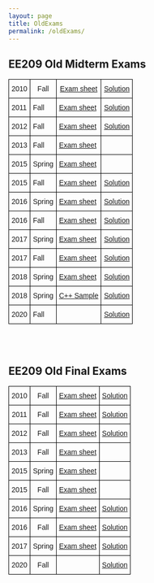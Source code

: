 ```yaml
---
layout: page
title: OldExams
permalink: /oldExams/
---
```


<html>

<body>
<h2> EE209 Old Midterm Exams </h2>

<style type="text/css">
.tg  {border-collapse:collapse;border-spacing:0;}
.tg td{border-color:black;border-style:solid;border-width:1px;font-family:Arial, sans-serif;font-size:14px;
  overflow:hidden;padding:10px 5px;word-break:normal;}
.tg th{border-color:black;border-style:solid;border-width:1px;font-family:Arial, sans-serif;font-size:14px;
  font-weight:normal;overflow:hidden;padding:10px 5px;word-break:normal;}
.tg .tg-wp8o{border-color:#000000;text-align:center;vertical-align:top}
</style>
<table class="tg">
<thead>
  <tr>
    <th class="tg-0lax">2010</th>
    <th class="tg-0lax">Fall</th>
    <th class="tg-0lax"><a href="../oldmidterm/fall10exam_KAIST.pdf">Exam sheet</a></th>
    <th class="tg-0lax"><a href="../oldmidterm/fall10exam_KAISTans.pdf">Solution</a></th>
  </tr>
</thead>
<tbody>
  <tr>
    <td class="tg-0lax">2011</td>
    <td class="tg-0lax">Fall</td>
    <td class="tg-0lax"><a href="../oldmidterm/fall11exam_KAIST.pdf">Exam sheet</a></td>
    <td class="tg-0lax"><a href="../oldmidterm/fall11exam_KAISTans.pdf">Solution</a></td>
  </tr>
  <tr>
    <td class="tg-0lax">2012</td>
    <td class="tg-0lax">Fall</td>
    <td class="tg-0lax"><a href="../oldmidterm/fall12exam_KAIST.pdf">Exam sheet</a></td>
    <td class="tg-0lax"><a href="../oldmidterm/fall12exam_KAISTans.pdf">Solution</a></td>
  </tr>
  <tr>
    <td class="tg-0lax">2013</td>
    <td class="tg-0lax">Fall</td>
    <td class="tg-0lax"><a href="../oldmidterm/fall13exam_KAIST.pdf">Exam sheet</a></td>
    <td class="tg-0lax"></td>
  </tr>
  <tr>
    <td class="tg-0lax">2015</td>
    <td class="tg-0lax">Spring</td>
    <td class="tg-0lax"><a href="../oldmidterm/spring15exam_KAIST.pdf">Exam sheet</a></td>
    <td class="tg-0lax"></td>
  </tr>
  <tr>
    <td class="tg-0lax">2015</td>
    <td class="tg-0lax">Fall</td>
    <td class="tg-0lax"><a href="../oldmidterm/fall15exam_KAIST.pdf">Exam sheet</a></td>
    <td class="tg-0lax"><a href="../oldmidterm/fall15exam_KAISTans.pdf">Solution</a></td>
  </tr>
  <tr>
    <td class="tg-0lax">2016</td>
    <td class="tg-0lax">Spring</td>
    <td class="tg-0lax"><a href="../oldmidterm/spring16exam_KAIST.pdf">Exam sheet</a></td>
    <td class="tg-0lax"><a href="../oldmidterm/spring16exam_KAISTans.pdf">Solution</a></td>
  </tr>
  <tr>
    <td class="tg-0lax">2016</td>
    <td class="tg-0lax">Fall</td>
    <td class="tg-0lax"><a href="../oldmidterm/fall16exam_KAIST.pdf">Exam sheet</a></td>
    <td class="tg-0lax"><a href="../oldmidterm/fall16exam_KAISTans.pdf">Solution</a></td>
  </tr>
  <tr>
    <td class="tg-0lax">2017</td>
    <td class="tg-0lax">Spring</td>
    <td class="tg-0lax"><a href="../oldmidterm/spring17exam_KAIST.pdf">Exam sheet</a></td>
    <td class="tg-0lax"><a href="../oldmidterm/spring17exam_KAISTans.pdf">Solution</a></td>
  </tr>
  <tr>
    <td class="tg-0lax">2017</td>
    <td class="tg-0lax">Fall</td>
    <td class="tg-0lax"><a href="../oldmidterm/fall17exam_KAIST.pdf">Exam sheet</a></td>
    <td class="tg-0lax"><a href="../oldmidterm/fall17exam_KAISTans.pdf">Solution</a></td>
  </tr>
  <tr>
    <td class="tg-0lax">2018</td>
    <td class="tg-0lax">Spring</td>
    <td class="tg-0lax"><a href="../oldmidterm/spring18exam_KAIST.pdf">Exam sheet</a></td>
    <td class="tg-0lax"><a href="../oldmidterm/spring18exam_KAISTans.pdf">Solution</a></td>
  </tr>
  <tr>
    <td class="tg-0lax">2018</td>
    <td class="tg-0lax">Spring</td>
    <td class="tg-0lax"><a href="../oldmidterm/spring18c++sample_KAIST.pdf">C++ Sample</a></td>
    <td class="tg-0lax"><a href="../oldmidterm/spring18c++sample_KAISTans.pdf">Solution</a></td>
  </tr>
  <tr>
    <td class="tg-0lax">2020</td>
    <td class="tg-0lax">Fall</td>
    <td class="tg-0lax"></td>
    <td class="tg-0lax"><a href="../oldmidterm/fall20exam_KAISTans.pdf">Solution</a></td>
  </tr>
</tbody>
</table>

</body>

<br>
<br>
<h2> EE209 Old Final Exams </h2>

<style type="text/css">
.tg  {border-collapse:collapse;border-spacing:0;}
.tg td{border-color:black;border-style:solid;border-width:1px;font-family:Arial, sans-serif;font-size:14px;
  overflow:hidden;padding:10px 5px;word-break:normal;}
.tg th{border-color:black;border-style:solid;border-width:1px;font-family:Arial, sans-serif;font-size:14px;
  font-weight:normal;overflow:hidden;padding:10px 5px;word-break:normal;}
.tg .tg-wp8o{border-color:#000000;text-align:center;vertical-align:top}
</style>
<table class="tg">
<thead>
  <tr>
    <th class="tg-wp8o">2010</th>
    <th class="tg-wp8o">Fall</th>
    <th class="tg-wp8o"><a href="../oldfinal/fall10exam_final_KAIST.pdf">Exam sheet</a></th>
    <th class="tg-wp8o"><a href="../oldfinal/fall10exam_final_KAISTans.pdf">Solution</a></th>
  </tr>
</thead>
<tbody>
  <tr>
    <td class="tg-wp8o">2011</td>
    <td class="tg-wp8o">Fall</td>
    <td class="tg-wp8o"><a href="../oldfinal/fall11exam_final_KAIST.pdf">Exam sheet</a></td>
    <td class="tg-wp8o"><a href="../oldfinal/fall11exam_final_KAISTans.pdf">Solution</a></td>
  </tr>
  <tr>
    <td class="tg-wp8o">2012</td>
    <td class="tg-wp8o">Fall</td>
    <td class="tg-wp8o"><a href="../oldfinal/fall12exam_final_KAIST.pdf">Exam sheet</a></td>
    <td class="tg-wp8o"><a href="../oldfinal/fall12exam_final_KAISTans.pdf">Solution</a></td>
  </tr>
  <tr>
    <td class="tg-wp8o">2013</td>
    <td class="tg-wp8o">Fall</td>
    <td class="tg-wp8o"><a href="../oldfinal/fall13exam_final_KAIST.pdf">Exam sheet</a></td>
    <td class="tg-wp8o"></td>
  </tr>
  <tr>
    <td class="tg-wp8o">2015</td>
    <td class="tg-wp8o">Spring</td>
    <td class="tg-wp8o"><a href="../oldfinal/spring15exam_final_KAIST.pdf">Exam sheet</a></td>
    <td class="tg-wp8o"></td>
  </tr>
  <tr>
    <td class="tg-wp8o">2015</td>
    <td class="tg-wp8o">Fall</td>
    <td class="tg-wp8o"><a href="../oldfinal/fall15exam_final_KAIST.pdf">Exam sheet</a></td>
    <td class="tg-wp8o"></td>
  </tr>
  <tr>
    <td class="tg-wp8o">2016</td>
    <td class="tg-wp8o">Spring</td>
    <td class="tg-wp8o"><a href="../oldfinal/spring16exam_final_KAIST.pdf">Exam sheet</a></td>
    <td class="tg-wp8o"><a href="../oldfinal/spring16exam_final_KAISTans.pdf">Solution</a></td>
  </tr>
  <tr>
    <td class="tg-wp8o">2016</td>
    <td class="tg-wp8o">Fall</td>
    <td class="tg-wp8o"><a href="../oldfinal/fall16exam_final_KAIST.pdf">Exam sheet</a></td>
    <td class="tg-wp8o"><a href="../oldfinal/fall16exam_final_KAISTans.pdf">Solution</a></td>
  </tr>
  <tr>
    <td class="tg-wp8o">2017</td>
    <td class="tg-wp8o">Spring</td>
    <td class="tg-wp8o"><a href="../oldfinal/spring17exam_final_KAIST.pdf">Exam sheet</a></td>
    <td class="tg-wp8o"><a href="../oldfinal/spring17exam_final_KAISTans.pdf">Solution</a></td>
  </tr>
  <tr>
    <td class="tg-wp8o">2020</td>
    <td class="tg-wp8o">Fall</td>
    <td class="tg-wp8o"></td>
    <td class="tg-wp8o"><a href="../oldfinal/fall20exam_final_KAIST.pdf">Solution</a></td>
  </tr>
</tbody>
</table>
<br>
<br>
</html>